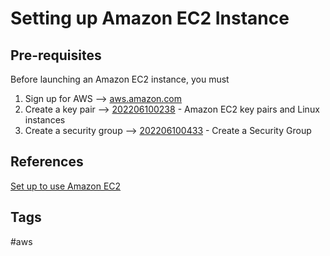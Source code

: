 # Setting up Amazon EC2 Instance 

## Pre-requisites
Before launching an Amazon EC2 instance, you must
1. Sign up for AWS --> [aws.amazon.com](https://aws.amazon.com/)  
2. Create a key pair --> [202206100238](../202206100238) - Amazon EC2 key pairs and Linux instances  
3. Create a security group --> [202206100433](../202206100433) - Create a Security Group  

## References
[Set up to use Amazon EC2](https://docs.aws.amazon.com/AWSEC2/latest/UserGuide/get-set-up-for-amazon-ec2.html)

## Tags
#aws
